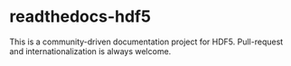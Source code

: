 # readthedocs-hdf5

  This is a community-driven documentation project for HDF5.
Pull-request and internationalization is always welcome. 



 

  

